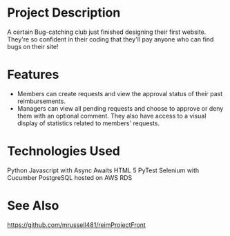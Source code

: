 # Project Description
A certain Bug-catching club just finished designing their first website. They're so confident in their coding that they'll pay anyone who can find bugs on their site!

# Features
* Members can create requests and view the approval status of their past reimbursements.
* Managers can view all pending requests and choose to approve or deny them with an optional comment. They also have access to a visual display of statistics related to members' requests.

# Technologies Used
Python
Javascript with Async Awaits
HTML 5
PyTest
Selenium with Cucumber
PostgreSQL hosted on AWS RDS

# See Also
https://github.com/mrussell481/reimProjectFront

